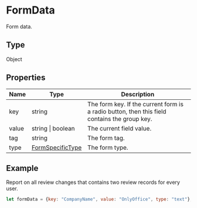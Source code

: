# FormData

Form data.

## Type

Object

## Properties

| Name | Type | Description |
| ---- | ---- | ----------- |
| key | string | The form key. If the current form is a radio button, then this field contains the group key. |
| value | string \| boolean | The current field value. |
| tag | string | The form tag. |
| type | [FormSpecificType](../Enumeration/FormSpecificType.md) | The form type. |


## Example

Report on all review changes that contains two review records for every user.

```javascript
let formData = {key: "CompanyName", value: "OnlyOffice", type: "text"};
```
